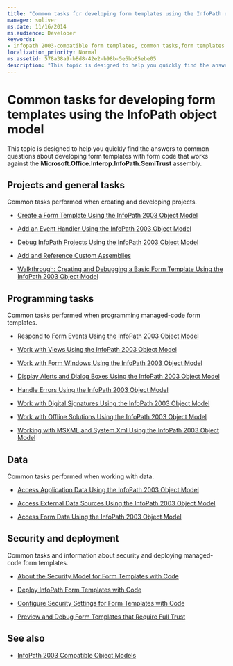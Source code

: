 ```yaml
---
title: "Common tasks for developing form templates using the InfoPath object model"
manager: soliver
ms.date: 11/16/2014
ms.audience: Developer
keywords:
- infopath 2003-compatible form templates, common tasks,form templates [InfoPath 2007], common tasks for developing 2003-compatible
localization_priority: Normal
ms.assetid: 578a38a9-b8d8-42e2-b98b-5e5bb85ebe05
description: "This topic is designed to help you quickly find the answers to common questions about developing form templates with form code that works against the Microsoft.Office.Interop.InfoPath.SemiTrust assembly."
---
```


# Common tasks for developing form templates using the InfoPath object model

This topic is designed to help you quickly find the answers to common questions about developing form templates with form code that works against the **Microsoft.Office.Interop.InfoPath.SemiTrust** assembly. 
  
## Projects and general tasks

Common tasks performed when creating and developing projects.
  
- [Create a Form Template Using the InfoPath 2003 Object Model](how-to-create-a-form-template-using-the-infopath-2003-object-model.md)
    
- [Add an Event Handler Using the InfoPath 2003 Object Model](how-to-add-an-event-handler-using-the-infopath-2003-object-model.md)
    
- [Debug InfoPath Projects Using the InfoPath 2003 Object Model](how-to-debug-infopath-projects-using-the-infopath-2003-object-model.md)
    
- [Add and Reference Custom Assemblies](how-to-add-and-reference-custom-assemblies.md)
    
- [Walkthrough: Creating and Debugging a Basic Form Template Using the InfoPath 2003 Object Model](walkthrough-create-and-debug-basic-form-template-using-infopath-object-model.md)
    
## Programming tasks

Common tasks performed when programming managed-code form templates.
  
- [Respond to Form Events Using the InfoPath 2003 Object Model](how-to-respond-to-form-events-using-the-infopath-2003-object-model.md)
    
- [Work with Views Using the InfoPath 2003 Object Model](how-to-work-with-views-using-the-infopath-2003-object-model.md)
    
- [Work with Form Windows Using the InfoPath 2003 Object Model](how-to-work-with-form-windows-using-the-infopath-2003-object-model.md)
    
- [Display Alerts and Dialog Boxes Using the InfoPath 2003 Object Model](how-to-display-alerts-and-dialog-boxes-using-the-infopath-2003-object-model.md)
    
- [Handle Errors Using the InfoPath 2003 Object Model](how-to-handle-errors-using-the-infopath-2003-object-model.md)
    
- [Work with Digital Signatures Using the InfoPath 2003 Object Model](how-to-work-with-digital-signatures-using-the-infopath-2003-object-model.md)
    
- [Work with Offline Solutions Using the InfoPath 2003 Object Model](how-to-work-with-offline-solutions-using-the-infopath-2003-object-model.md)
    
- [Working with MSXML and System.Xml Using the InfoPath 2003 Object Model](working-with-msxml-and-system-xml-using-the-infopath-2003-object-model.md)
    
## Data

Common tasks performed when working with data.
  
- [Access Application Data Using the InfoPath 2003 Object Model](how-to-access-application-data-using-the-infopath-2003-object-model.md)
    
- [Access External Data Sources Using the InfoPath 2003 Object Model](how-to-access-external-data-sources-using-the-infopath-2003-object-model.md)
    
- [Access Form Data Using the InfoPath 2003 Object Model](how-to-access-form-data-using-the-infopath-2003-object-model.md)
    
## Security and deployment

Common tasks and information about security and deploying managed-code form templates.
  
- [About the Security Model for Form Templates with Code](about-the-security-model-for-form-templates-with-code.md)
    
- [Deploy InfoPath Form Templates with Code](how-to-deploy-infopath-form-templates-with-code.md)
    
- [Configure Security Settings for Form Templates with Code](how-to-configure-security-settings-for-form-templates-with-code.md)
    
- [Preview and Debug Form Templates that Require Full Trust](how-to-preview-and-debug-form-templates-that-require-full-trust.md)
    
## See also

- [InfoPath 2003 Compatible Object Models](infopath-2003-compatible-object-models.md)

